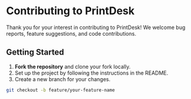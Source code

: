 # Contributing to PrintDesk

Thank you for your interest in contributing to PrintDesk! We welcome bug reports, feature suggestions, and code contributions.

## Getting Started

1. **Fork the repository** and clone your fork locally.
2. Set up the project by following the instructions in the README.
3. Create a new branch for your changes.

```bash
git checkout -b feature/your-feature-name
